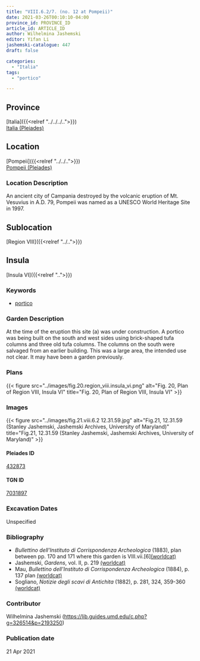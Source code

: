 ```yaml
---
title: "VIII.6.2/7. (no. 12 at Pompeii)"
date: 2021-03-26T00:10:10-04:00
province_id: PROVINCE_ID
article_id: ARTICLE_ID
author: Wilhelmina Jashemski
editor: Yifan Li
jashemski-catalogue: 447
draft: false

categories:
  - "Italia"
tags:
  - "portico"

---
```


## Province
[Italia]({{<relref "../../../..">}}) \
[Italia (Pleiades)](https://pleiades.stoa.org/places/1052)

## Location
[Pompeii]({{<relref "../../..">}}) \
[Pompeii (Pleiades)](https://pleiades.stoa.org/places/433032)

### Location Description
An ancient city of Campania destroyed by the volcanic eruption of Mt. Vesuvius in A.D. 79, Pompeii was named as a UNESCO World Heritage Site in 1997.

## Sublocation
[Region VIII]({{<relref "../..">}})

## Insula
[Insula VI]({{<relref "..">}})

### Keywords
 - [portico](http://vocab.getty.edu/page/aat/300004145)

### Garden Description
At the time of the eruption this site (a) was under construction. A portico was being built on the south and west sides using brick-shaped tufa columns and three old tufa columns. The columns on the south were salvaged from an earlier building. This was a large area, the intended use not clear. It may have been a garden previously.

### Plans
{{< figure src="../images/fig.20.region_viii.insula_vi.png" alt="Fig. 20, Plan of Region VIII, Insula VI" title="Fig. 20, Plan of Region VIII, Insula VI" >}}

### Images
{{< figure src="../images/fig.21.viii.6.2 12.31.59.jpg" alt="Fig.21, 12.31.59 (Stanley Jashemski, Jashemski Archives, University of Maryland)" title="Fig.21, 12.31.59 (Stanley Jashemski, Jashemski Archives, University of Maryland)" >}}


#### Pleiades ID
[432873](https://pleiades.stoa.org/places/538911200)

#### TGN ID
[7031897](http://vocab.getty.edu/page/tgn/2053030)

###  Excavation Dates
Unspecified

### Bibliography
* *Bullettino dell'Instituto di Corrispondenza Archeologica* (1883), plan between pp. 170 and 171 where this garden is VIII.vii.[6][(worldcat)](http://www.worldcat.org/oclc/955010670)
* Jashemski, *Gardens*, vol. II, p. 219 [(worldcat)](http://www.worldcat.org/oclc/1113367431)
* Mau, *Bullettino dell'Instituto di Corrispondenza Archeologica* (1884), p. 137 plan [(worldcat)](http://www.worldcat.org/oclc/823239162)
* Sogliano, *Notizie degli scavi di Antichita* (1882), p. 281, 324, 359-360 [(worldcat)](http://www.worldcat.org/oclc/638883283)


### Contributor
Wilhelmina Jashemski (https://lib.guides.umd.edu/c.php?g=326514&p=2193250)

### Publication date

21 Apr 2021
